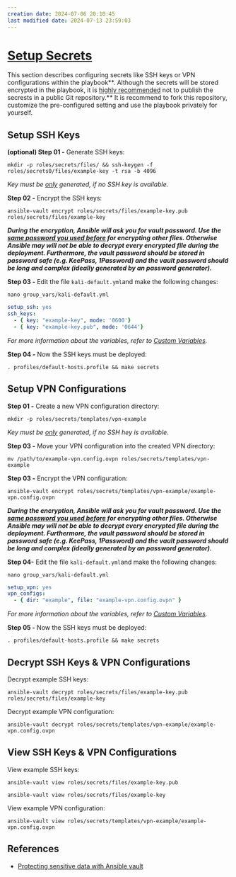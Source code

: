 ```yaml
---
creation date: 2024-07-06 20:10:45
last modified date: 2024-07-13 23:59:03
---
```


# [Setup Secrets](Setup%20Secrets.md)

This section describes configuring secrets like SSH keys or VPN configurations within the playbook**. Although the secrets will be stored encrypted in the playbook, it is <u>highly recommended</u> not to publish the secrests in a public Git repository.** It is recommend to fork this repository, customize the pre-configured setting and use  the playbook privately for yourself. 

## Setup SSH Keys

**(optional) Step 01 -** Generate SSH keys:

```shell
mkdir -p roles/secrets/files/ && ssh-keygen -f roles/secrets0/files/example-key -t rsa -b 4096
```

*Key must be <u>only</u> generated, if no SSH key is available.*

**Step 02 -** Encrypt the SSH keys:
 
```shell
ansible-vault encrypt roles/secrets/files/example-key.pub roles/secrets/files/example-key
```

***During the encryption, Ansible will ask you for vault password. Use the <u>same password you used before</u> for encrypting other files. Otherwise Ansible may will not be able to decrypt every encrypted file during the deployment. Furthermore, the vault password should be stored in password safe (e.g. KeePass, 1Password) and the vault password should be long and complex (ideally generated by an password generator).***

**Step 03 -** Edit the file `kali-default.yml`and make the following changes:

```shell
nano group_vars/kali-default.yml
```

```yml
setup_ssh: yes
ssh_keys:
  - { key: "example-key", mode: '0600'}
  - { key: "example-key.pub", mode: '0644'}
```

*For more information about the variables, refer to [Custom Variables](Custom%20Variables.md).*

**Step 04 -** Now the SSH keys must be deployed: 

```shell
. profiles/default-hosts.profile && make secrets
```

## Setup VPN Configurations

**Step 01 -** Create a new VPN configuration directory:

```shell
mkdir -p roles/secrets/templates/vpn-example
```

*Key must be <u>only</u> generated, if no SSH hey is available.*

**Step 03 -** Move your VPN configuration into the created VPN directory:

```shell
mv /path/to/example-vpn.config.ovpn roles/secrets/templates/vpn-example
```

**Step 03 -** Encrypt the VPN configuration:
 
```shell
ansible-vault encrypt roles/secrets/templates/vpn-example/example-vpn.config.ovpn
```

***During the encryption, Ansible will ask you for vault password. Use the <u>same password you used before</u> for encrypting other files. Otherwise Ansible may will not be able to decrypt every encrypted file during the deployment. Furthermore, the vault password should be stored in password safe (e.g. KeePass, 1Password) and the vault password should be long and complex (ideally generated by an password generator).***

**Step 04-** Edit the file `kali-default.yml`and make the following changes:

```shell
nano group_vars/kali-default.yml
```

```yml
setup_vpn: yes
vpn_configs:
  - { dir: "example", file: "example-vpn.config.ovpn" }
```

*For more information about the variables, refer to [Custom Variables](Custom%20Variables.md).*

**Step 05 -** Now the SSH keys must be deployed: 

```shell
. profiles/default-hosts.profile && make secrets
```

## Decrypt SSH Keys & VPN Configurations

Decrypt example SSH keys:

```shell
ansible-vault decrypt roles/secrets/files/example-key.pub roles/secrets/files/example-key
```

Decrypt example VPN configuration:

```shell
ansible-vault decrypt roles/secrets/templates/vpn-example/example-vpn.config.ovpn
```

## View SSH Keys & VPN Configurations

View example SSH keys:

```shell
ansible-vault view roles/secrets/files/example-key.pub
```

```shell
ansible-vault view roles/secrets/files/example-key
```

View example VPN configuration:

```shell
ansible-vault view roles/secrets/templates/vpn-example/example-vpn.config.ovpn
```

## References

- [Protecting sensitive data with Ansible vault](https://docs.ansible.com/ansible/latest/vault_guide/index.html#protecting-sensitive-data-with-ansible-vault)